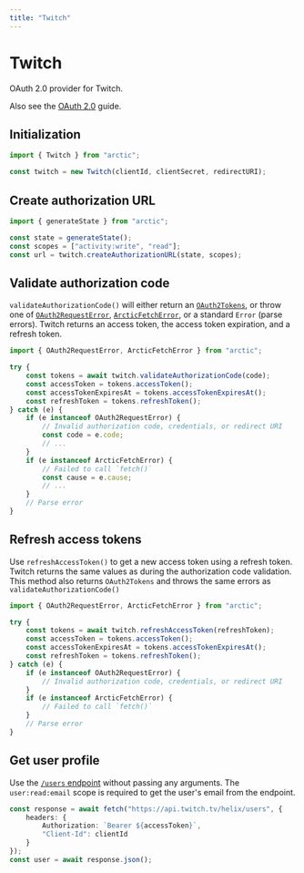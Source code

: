```yaml
---
title: "Twitch"
---
```


# Twitch

OAuth 2.0 provider for Twitch.

Also see the [OAuth 2.0](/guides/oauth2) guide.

## Initialization

```ts
import { Twitch } from "arctic";

const twitch = new Twitch(clientId, clientSecret, redirectURI);
```

## Create authorization URL

```ts
import { generateState } from "arctic";

const state = generateState();
const scopes = ["activity:write", "read"];
const url = twitch.createAuthorizationURL(state, scopes);
```

## Validate authorization code

`validateAuthorizationCode()` will either return an [`OAuth2Tokens`](/reference/main/OAuth2Tokens), or throw one of [`OAuth2RequestError`](/reference/main/OAuth2RequestError), [`ArcticFetchError`](/reference/main/ArcticFetchError), or a standard `Error` (parse errors). Twitch returns an access token, the access token expiration, and a refresh token.

```ts
import { OAuth2RequestError, ArcticFetchError } from "arctic";

try {
	const tokens = await twitch.validateAuthorizationCode(code);
	const accessToken = tokens.accessToken();
	const accessTokenExpiresAt = tokens.accessTokenExpiresAt();
	const refreshToken = tokens.refreshToken();
} catch (e) {
	if (e instanceof OAuth2RequestError) {
		// Invalid authorization code, credentials, or redirect URI
		const code = e.code;
		// ...
	}
	if (e instanceof ArcticFetchError) {
		// Failed to call `fetch()`
		const cause = e.cause;
		// ...
	}
	// Parse error
}
```

## Refresh access tokens

Use `refreshAccessToken()` to get a new access token using a refresh token. Twitch returns the same values as during the authorization code validation. This method also returns `OAuth2Tokens` and throws the same errors as `validateAuthorizationCode()`

```ts
import { OAuth2RequestError, ArcticFetchError } from "arctic";

try {
	const tokens = await twitch.refreshAccessToken(refreshToken);
	const accessToken = tokens.accessToken();
	const accessTokenExpiresAt = tokens.accessTokenExpiresAt();
	const refreshToken = tokens.refreshToken();
} catch (e) {
	if (e instanceof OAuth2RequestError) {
		// Invalid authorization code, credentials, or redirect URI
	}
	if (e instanceof ArcticFetchError) {
		// Failed to call `fetch()`
	}
	// Parse error
}
```

## Get user profile

Use the [`/users` endpoint](https://dev.twitch.tv/docs/api/reference/#get-users) without passing any arguments. The `user:read:email` scope is required to get the user's email from the endpoint.

```ts
const response = await fetch("https://api.twitch.tv/helix/users", {
	headers: {
		Authorization: `Bearer ${accessToken}`,
		"Client-Id": clientId
	}
});
const user = await response.json();
```
